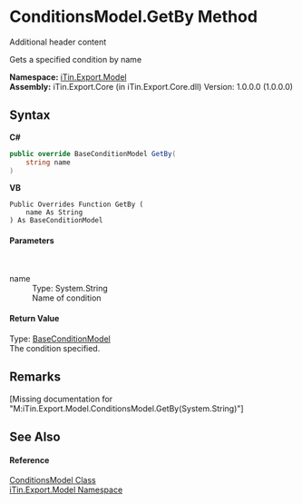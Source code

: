 # ConditionsModel.GetBy Method 
Additional header content 

Gets a specified condition by name

**Namespace:**&nbsp;<a href="N_iTin_Export_Model">iTin.Export.Model</a><br />**Assembly:**&nbsp;iTin.Export.Core (in iTin.Export.Core.dll) Version: 1.0.0.0 (1.0.0.0)

## Syntax

**C#**<br />
``` C#
public override BaseConditionModel GetBy(
	string name
)
```

**VB**<br />
``` VB
Public Overrides Function GetBy ( 
	name As String
) As BaseConditionModel
```


#### Parameters
&nbsp;<dl><dt>name</dt><dd>Type: System.String<br />Name of condition</dd></dl>

#### Return Value
Type: <a href="T_iTin_Export_Model_BaseConditionModel">BaseConditionModel</a><br />The condition specified.

## Remarks
\[Missing <remarks> documentation for "M:iTin.Export.Model.ConditionsModel.GetBy(System.String)"\]

## See Also


#### Reference
<a href="T_iTin_Export_Model_ConditionsModel">ConditionsModel Class</a><br /><a href="N_iTin_Export_Model">iTin.Export.Model Namespace</a><br />